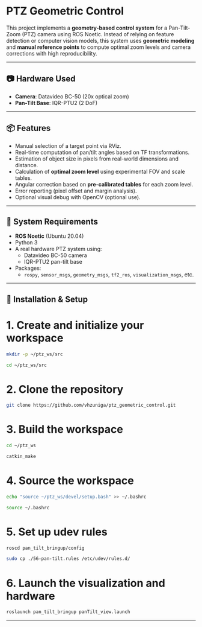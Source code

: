 # PTZ Geometric Control

This project implements a **geometry-based control system** for a Pan-Tilt-Zoom (PTZ) camera using ROS Noetic. Instead of relying on feature detection or computer vision models, this system uses **geometric modeling** and **manual reference points** to compute optimal zoom levels and camera corrections with high reproducibility.

---

## 📷 Hardware Used

- **Camera**: Datavideo BC-50 (20x optical zoom)
- **Pan-Tilt Base**: IQR-PTU2 (2 DoF)

---

## 📦 Features

- Manual selection of a target point via RViz.
- Real-time computation of pan/tilt angles based on TF transformations.
- Estimation of object size in pixels from real-world dimensions and distance.
- Calculation of **optimal zoom level** using experimental FOV and scale tables.
- Angular correction based on **pre-calibrated tables** for each zoom level.
- Error reporting (pixel offset and margin analysis).
- Optional visual debug with OpenCV (optional use).

---

## 🧩 System Requirements

- **ROS Noetic** (Ubuntu 20.04)
- Python 3
- A real hardware PTZ system using:
  - Datavideo BC-50 camera
  - IQR-PTU2 pan-tilt base
- Packages:
  - `rospy`, `sensor_msgs`, `geometry_msgs`, `tf2_ros`, `visualization_msgs`, etc.

---

## 🚀 Installation & Setup


# 1. Create and initialize your workspace
```bash
mkdir -p ~/ptz_ws/src
```
```bash
cd ~/ptz_ws/src
```
# 2. Clone the repository
```bash
git clone https://github.com/vhzuniga/ptz_geometric_control.git
```
# 3. Build the workspace
```bash
cd ~/ptz_ws
```
```bash
catkin_make
```
# 4. Source the workspace
```bash
echo "source ~/ptz_ws/devel/setup.bash" >> ~/.bashrc
```
```bash
source ~/.bashrc
```
# 5. Set up udev rules 
```bash
roscd pan_tilt_bringup/config
```
```bash
sudo cp ./56-pan-tilt.rules /etc/udev/rules.d/
```
# 6. Launch the visualization and hardware
```bash
roslaunch pan_tilt_bringup panTilt_view.launch
```
---




